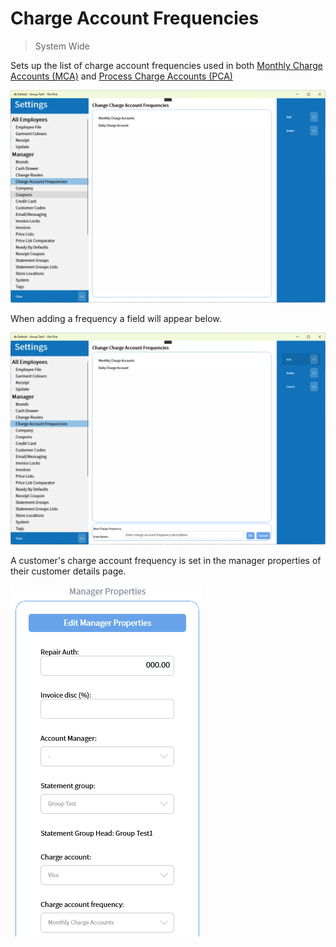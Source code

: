 # Charge Account Frequencies
> System Wide

Sets up the list of charge account frequencies used in both [Monthly Charge Accounts (MCA)](../../Commands/Monthly-Charge-Accounts-—-MCA.md) and [Process Charge Accounts (PCA)](../../Commands/Process-Charge-Accounts-—-PCA.md)

![Charge Account Frequencies](../../../.attachments/Documentation/ChargeAccountFrequencies.png "Charge Account Frequencies")

When adding a frequency a field will appear below.

![Add](../../../.attachments/Documentation/ChargeAccountFrequencies-Add.png "Add")

A customer's charge account frequency is set in the manager properties of their customer details page.

![Manager Properties](../../../.attachments/Documentation/ChargeAccountFrequencies-ManagerProperties.png "Manager Properties")